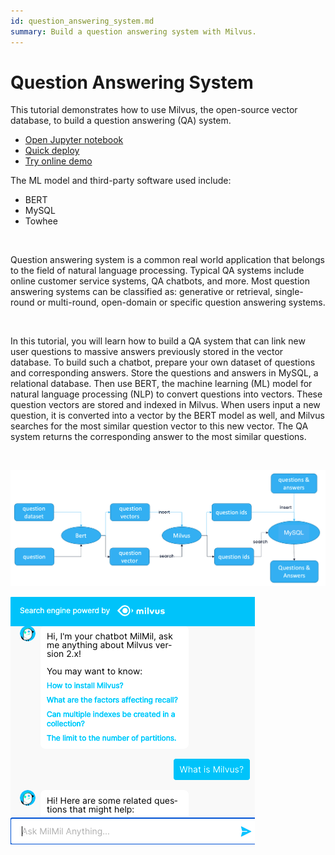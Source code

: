 ```yaml
---
id: question_answering_system.md
summary: Build a question answering system with Milvus.  
---
```


# Question Answering System 

This tutorial demonstrates how to use Milvus, the open-source vector database, to build a question answering (QA) system.
- [Open Jupyter notebook](https://github.com/towhee-io/examples/tree/main/nlp/question_answering)
- [Quick deploy](https://github.com/milvus-io/bootcamp/blob/master/solutions/nlp/question_answering_system/quick_deploy) 
- [Try online demo](https://milvus.io/milvus-demos/)

The ML model and third-party software used include:
- BERT
- MySQL
- Towhee

</br>

Question answering system is a common real world application that belongs to the field of natural language processing. Typical QA systems include online customer service systems, QA chatbots, and more. Most question answering systems can be classified as: generative or retrieval, single-round or multi-round, open-domain or specific question answering systems.

</br>

In this tutorial, you will learn how to build a QA system that can link new user questions to massive answers previously stored in the vector database. To build such a chatbot, prepare your own dataset of questions and corresponding answers. Store the questions and answers in MySQL, a relational database. Then use BERT, the machine learning (ML) model for natural language processing (NLP) to convert questions into vectors. These question vectors are stored and indexed in Milvus.  When users input a new question, it is converted into a vector by the BERT model as well, and Milvus searches for the most similar question vector to this new vector. The QA system returns the corresponding answer to the most similar questions.

</br>

![QA_Chatbot](../../../assets/qa_chatbot.png "Workflow of a QA chatbot.")


![QA_chatbot_demo](../../../assets/qa_chatbot_demo.png "Demo of a QA chatbot.")


